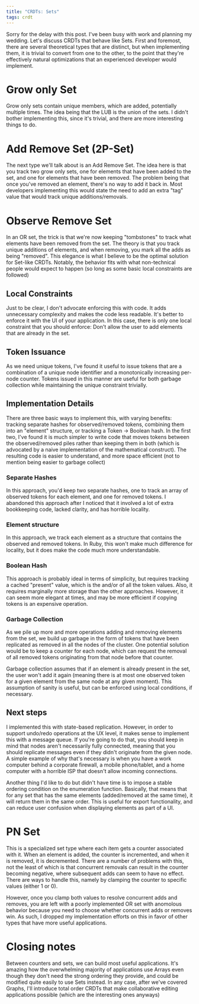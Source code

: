 ```yaml
---
title: "CRDTs: Sets"
tags: crdt
---
```

Sorry for the delay with this post. I've been busy with work and planning my wedding. Let's discuss CRDTs that behave like Sets. First and foremost, there are several theoretical types that are distinct, but when implementing them, it is trivial to convert from one to the other, to the point that they're effectively natural optimizations that an experienced developer would implement.

# Grow only Set

Grow only sets contain unique members, which are added, potentially multiple times. The idea being that the LUB is the union of the sets. I didn't bother implementing this, since it's trivial, and there are more interesting things to do.

# Add Remove Set (2P-Set)

The next type we'll talk about is an Add Remove Set. The idea here is that you track two grow only sets, one for elements that have been added to the set, and one for elements that have been removed. The problem being that once you've removed an element, there's no way to add it back in. Most developers implementing this would state the need to add an extra "tag" value that would track unique additions/removals.

# Observe Remove Set

In an OR set, the trick is that we're now keeping "tombstones" to track what elements have been removed from the set. The theory is that you track unique additions of elements, and when removing, you mark all the adds as being "removed". This elegance is what I believe to be the optimal solution for Set-like CRDTs. Notably, the behavior fits with what non-technical people would expect to happen (so long as some basic local constraints are followed)

## Local Constraints

Just to be clear, I don't advocate enforcing this with code. It adds unnecessary complexity and makes the code less readable. It's better to enforce it with the UI of your application. In this case, there is only one local constraint that you should enforce: Don't allow the user to add elements that are already in the set.

## Token Issuance

As we need unique tokens, I've found it useful to issue tokens that are a combination of a unique node identifier and a monotonically increasing per-node counter. Tokens issued in this manner are useful for both garbage collection while maintaining the unique constraint trivially.

## Implementation Details

There are three basic ways to implement this, with varying benefits: tracking separate hashes for observed/removed tokens, combining them into an "element" structure, or tracking a Token -> Boolean hash. In the first two, I've found it is much simpler to write code that moves tokens between the observed/removed piles rather than keeping them in both (which is advocated by a naive implementation of the mathematical construct). The resulting code is easier to understand, and more space efficient (not to mention being easier to garbage collect)

### Separate Hashes

In this approach, you'd keep two separate hashes, one to track an array of observed tokens for each element, and one for removed tokens. I abandoned this approach after I noticed that it involved a lot of extra bookkeeping code, lacked clarity, and has horrible locality.

### Element structure

In this approach, we track each element as a structure that contains the observed and removed tokens. In Ruby, this won't make much difference for locality, but it does make the code much more understandable.

### Boolean Hash

This approach is probably ideal in terms of simplicity, but requires tracking a cached "present" value, which is the and/or of all the token values. Also, it requires marginally more storage than the other approaches. However, it can seem more elegant at times, and may be more efficient if copying tokens is an expensive operation.

### Garbage Collection

As we pile up more and more operations adding and removing elements from the set, we build up garbage in the form of tokens that have been replicated as removed in all the nodes of the cluster. One potential solution would be to keep a counter for each node, which can request the removal of all removed tokens originating from that node before that counter.

Garbage collection assumes that if an element is already present in the set, the user won't add it again (meaning there is at most one observed token for a given element from the same node at any given moment). This assumption of sanity is useful, but can be enforced using local conditions, if necessary.

## Next steps

I implemented this with state-based replication. However, in order to support undo/redo operations at the UX level, it makes sense to implement this with a message queue. If you're going to do that, you should keep in mind that nodes aren't necessarily fully connected, meaning that you should replicate messages even if they didn't originate from the given node. A simple example of why that's necessary is when you have a work computer behind a corporate firewall, a mobile phone/tablet, and a home computer with a horrible ISP that doesn't allow incoming connections.

Another thing I'd like to do but didn't have time is to impose a stable ordering condition on the enumeration function. Basically, that means that for any set that has the same elements (added/removed at the same time), it will return them in the same order. This is useful for export functionality, and can reduce user confusion when displaying elements as part of a UI.

# PN Set

This is a specialized set type where each item gets a counter associated with it. When an element is added, the counter is incremented, and when it is removed, it is decremented. There are a number of problems with this, not the least of which is that concurrent removals can result in the counter becoming negative, where subsequent adds can seem to have no effect. There are ways to handle this, namely by clamping the counter to specific values (either 1 or 0).

However, once you clamp both values to resolve concurrent adds and removes, you are left with a poorly implemented OR set with anomolous behavior because you need to choose whether concurrent adds or removes win. As such, I dropped my implementation efforts on this in favor of other types that have more useful applications.

# Closing notes

Between counters and sets, we can build most useful applications. It's amazing how the overwhelming majority of applications use Arrays even though they don't need the strong ordering they provide, and could be modified quite easily to use Sets instead. In any case, after we've covered Graphs, I'll introduce total order CRDTs that make collaborative editing applications possible (which are the interesting ones anyways)